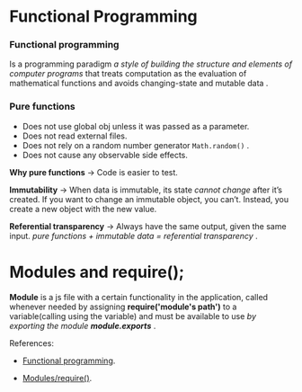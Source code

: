 # Functional Programming

### Functional programming 

Is a programming paradigm *a style of building the structure and elements of computer programs* that treats computation as the evaluation of mathematical functions and avoids changing-state and mutable data .

### Pure functions

* Does not use global obj unless it was passed as a parameter.
* Does not read external files.
* Does not rely on a random number generator `Math.random()` .
* Does not cause any observable side effects.

**Why pure functions** -> Code is easier to test.

**Immutability** ->  When data is immutable, its state *cannot change* after it’s created. If you want to change an immutable object, you can’t. Instead, you create a new object with the new value.

**Referential transparency** -> Always have the same output, given the same input. *pure functions + immutable data = referential transparency* .


# Modules and require();

**Module** is a js file with a certain functionality in the application, called whenever needed by assigning **require('module's path')** to a variable(calling using the variable) and must be available to use *by exporting the module **module.exports*** .




References:

* [Functional programming](https://medium.com/the-renaissance-developer/concepts-of-functional-programming-in-javascript-6bc84220d2aa).

* [Modules/require()](https://www.youtube.com/watch?v=xHLd36QoS4k).

